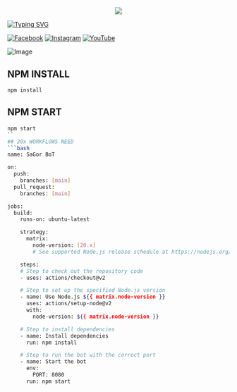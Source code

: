 ## <h3 align="center">

  <p align="center"><img src="https://img.shields.io/badge/WELCOME%20TO -SAGOR PROJECT BOT-green?colorA=%23ff0000&colorB=%23017e40&style=flat-square">  

</h3>

[![Typing SVG](https://readme-typing-svg.herokuapp.com?font=Fira+Code&duration=2000&pause=100&color=F70000&width=435&lines=THIS+IS+MIRAI+PROJECT+;PROJECT+DEPLOY;MOHAMMAD+SAGOR+)](https://git.io/typing-svg)

[![Facebook](https://img.shields.io/badge/Facebook-green?style=for-the-badge&logo=facebook)](https://www.facebook.com/profile.php?id=61573038178753&mibextid=kFxxJD)
[![Instagram](https://img.shields.io/badge/Instagram-purple?style=for-the-badge&logo=instagram)](😃)
[![YouTube](https://img.shields.io/badge/YouTube-red?style=for-the-badge&logo=youtube)]( ERROR )

![Image](https://i.imgur.com/g3jPjAw.jpeg)


## NPM INSTALL 
```bash
npm install
```
## NPM START
```bash
npm start
``
## 20x WORKFLOWS NEED
```bash
name: SaGor BoT

on:
  push:
    branches: [main]
  pull_request:
    branches: [main]

jobs:
  build:
    runs-on: ubuntu-latest

    strategy:
      matrix:
        node-version: [20.x]
        # See supported Node.js release schedule at https://nodejs.org/en/about/releases/

    steps:
    # Step to check out the repository code
    - uses: actions/checkout@v2

    # Step to set up the specified Node.js version
    - name: Use Node.js ${{ matrix.node-version }}
      uses: actions/setup-node@v2
      with:
        node-version: ${{ matrix.node-version }}

    # Step to install dependencies
    - name: Install dependencies
      run: npm install

    # Step to run the bot with the correct port
    - name: Start the bot
      env:
        PORT: 8080
      run: npm start
```
